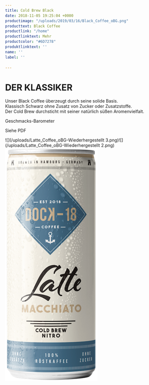```yaml
---
title: Cold Brew Black
date: 2018-11-05 19:25:04 +0000
productimage: "/uploads/2019/03/16/Black_Coffee_oBG.png"
producttext: Black Coffee
productlink: "/home"
productlinktext: Mehr
productcolor: "#6D7278"
produktlinktext: ''
name: ''
label: ''

---
```

# DER KLASSIKER

Unser Black Coffee überzeugt durch seine solide Basis.   
 Klassisch Schwarz ohne Zusatz von Zucker oder Zusatzstoffe.   
 Der Cold Brew durchsticht mit seiner natürlich süßen Aromenvielfalt.

Geschmacks-Barometer

Siehe PDF

![](/uploads/Latte_Coffee_oBG-Wiederhergestellt 3.png)![](/uploads/Latte_Coffee_oBG-Wiederhergestellt 2.png)![](/uploads/2019/03/16/Latte_Coffee_oBG.png)